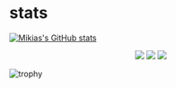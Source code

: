 # stats

[![Mikias's GitHub stats](https://github-readme-stats.vercel.app/api?username=mikeeus)](https://github.com/anuraghazra/github-readme-stats)

<p align="center">
  <img src ="https://github-readme-stats.vercel.app/api?username=mikeeus&show_icons=true&count_private=true&hide_border=true&hide=issues,contribs&bg_color=00000000">
  
  <img src ="https://github-readme-stats.vercel.app/api/top-langs/?username=mikeeus&layout=compact&hide_border=true&bg_color=00000000&langs_count=6&hide=jupyter%20notebook,tex,css,php">
  
  <img src ="https://github-readme-streak-stats.herokuapp.com?user=mikeeus&hide_border=true&background=FFFFFF00">
</p>

![trophy](https://github-profile-trophy.vercel.app/?username=mikeeus&margin-w=15&margin-h=15)

